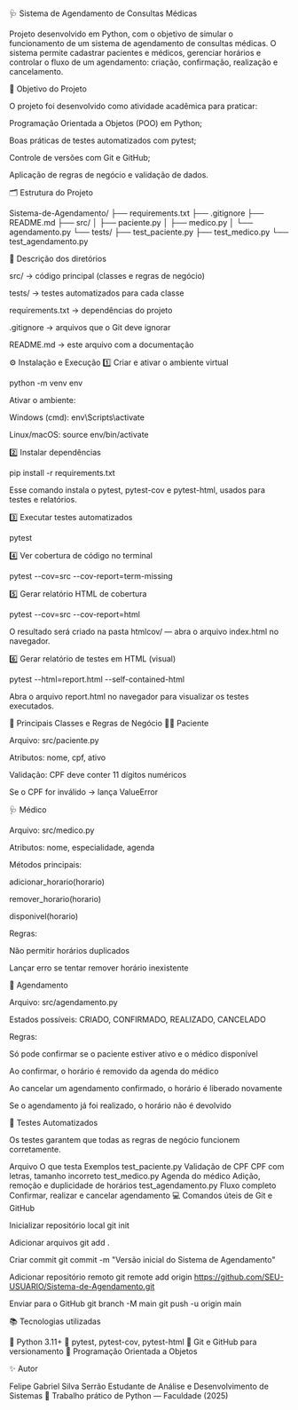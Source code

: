 🩺 Sistema de Agendamento de Consultas Médicas

Projeto desenvolvido em Python, com o objetivo de simular o funcionamento de um sistema de agendamento de consultas médicas.
O sistema permite cadastrar pacientes e médicos, gerenciar horários e controlar o fluxo de um agendamento: criação, confirmação, realização e cancelamento.

🧠 Objetivo do Projeto

O projeto foi desenvolvido como atividade acadêmica para praticar:

Programação Orientada a Objetos (POO) em Python;

Boas práticas de testes automatizados com pytest;

Controle de versões com Git e GitHub;

Aplicação de regras de negócio e validação de dados.

🗂️ Estrutura do Projeto

Sistema-de-Agendamento/
├── requirements.txt
├── .gitignore
├── README.md
├── src/
│ ├── paciente.py
│ ├── medico.py
│ └── agendamento.py
└── tests/
├── test_paciente.py
├── test_medico.py
└── test_agendamento.py

📁 Descrição dos diretórios

src/ → código principal (classes e regras de negócio)

tests/ → testes automatizados para cada classe

requirements.txt → dependências do projeto

.gitignore → arquivos que o Git deve ignorar

README.md → este arquivo com a documentação

⚙️ Instalação e Execução
1️⃣ Criar e ativar o ambiente virtual

python -m venv env

Ativar o ambiente:

Windows (cmd):
env\Scripts\activate

Linux/macOS:
source env/bin/activate

2️⃣ Instalar dependências

pip install -r requirements.txt

Esse comando instala o pytest, pytest-cov e pytest-html, usados para testes e relatórios.

3️⃣ Executar testes automatizados

pytest

4️⃣ Ver cobertura de código no terminal

pytest --cov=src --cov-report=term-missing

5️⃣ Gerar relatório HTML de cobertura

pytest --cov=src --cov-report=html

O resultado será criado na pasta htmlcov/ — abra o arquivo index.html no navegador.

6️⃣ Gerar relatório de testes em HTML (visual)

pytest --html=report.html --self-contained-html

Abra o arquivo report.html no navegador para visualizar os testes executados.

🧩 Principais Classes e Regras de Negócio
🧍‍♀️ Paciente

Arquivo: src/paciente.py

Atributos: nome, cpf, ativo

Validação: CPF deve conter 11 dígitos numéricos

Se o CPF for inválido → lança ValueError

🩺 Médico

Arquivo: src/medico.py

Atributos: nome, especialidade, agenda

Métodos principais:

adicionar_horario(horario)

remover_horario(horario)

disponivel(horario)

Regras:

Não permitir horários duplicados

Lançar erro se tentar remover horário inexistente

📅 Agendamento

Arquivo: src/agendamento.py

Estados possíveis: CRIADO, CONFIRMADO, REALIZADO, CANCELADO

Regras:

Só pode confirmar se o paciente estiver ativo e o médico disponível

Ao confirmar, o horário é removido da agenda do médico

Ao cancelar um agendamento confirmado, o horário é liberado novamente

Se o agendamento já foi realizado, o horário não é devolvido

🧪 Testes Automatizados

Os testes garantem que todas as regras de negócio funcionem corretamente.

Arquivo	O que testa	Exemplos
test_paciente.py	Validação de CPF	CPF com letras, tamanho incorreto
test_medico.py	Agenda do médico	Adição, remoção e duplicidade de horários
test_agendamento.py	Fluxo completo	Confirmar, realizar e cancelar agendamento
💻 Comandos úteis de Git e GitHub

Inicializar repositório local
git init

Adicionar arquivos
git add .

Criar commit
git commit -m "Versão inicial do Sistema de Agendamento"

Adicionar repositório remoto
git remote add origin https://github.com/SEU-USUARIO/Sistema-de-Agendamento.git

Enviar para o GitHub
git branch -M main
git push -u origin main

📚 Tecnologias utilizadas

🐍 Python 3.11+
🧪 pytest, pytest-cov, pytest-html
🧰 Git e GitHub para versionamento
🧠 Programação Orientada a Objetos

✨ Autor

Felipe Gabriel Silva Serrão
Estudante de Análise e Desenvolvimento de Sistemas
📅 Trabalho prático de Python — Faculdade (2025)
